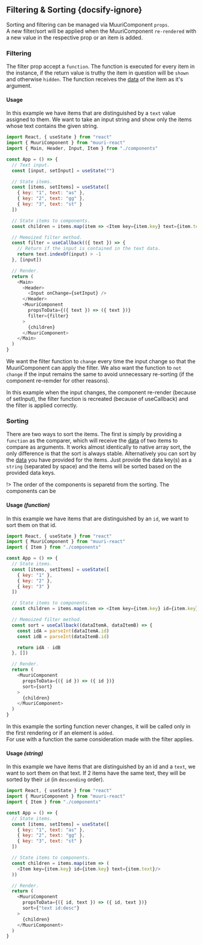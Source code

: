 ## Filtering & Sorting {docsify-ignore}

Sorting and filtering can be managed via MuuriComponent `props`. <br>
A new filter/sort will be applied when the MuuriComponent `re-rendered` with a new value in the respective prop or an item is added.

### Filtering

The filter prop accept a `function`. The function is executed for every item in the instance, if the return value is truthy the item in question will be `shown` and otherwise `hidden`. The function receives the [data](usage/items-data.md) of the item as it's argument.

#### Usage

In this example we have items that are distinguished by a `text` value assigned to them. We want to take an input string and show only the items whose text contains the given string.

```js
import React, { useState } from "react"
import { MuuriComponent } from "muuri-react"
import { Main, Header, Input, Item } from "./components"

const App = () => { 
  // Text input.
  const [input, setInput] = useState("")

  // State items.
  const [items, setItems] = useState([
    { key: "1", text: "as" },
    { key: "2", text: "gg" },
    { key: "3", text: "st" }
  ])

  // State items to components.
  const children = items.map(item => <Item key={item.key} text={item.text} />)

  // Memoized filter method.
  const filter = useCallback(({ text }) => {
    // Return if the input is contained in the text data.
    return text.indexOf(input) > -1
  }, [input])

  // Render.
  return (
    <Main>
      <Header>
        <Input onChange={setInput} />
      </Header>
      <MuuriComponent
        propsToData={({ text }) => ({ text })}
        filter={filter}
      >
        {children}
      </MuuriComponent>
    </Main>
  )
}
```

We want the filter function to `change` every time the input change so that the MuuriComponent can apply the filter.
We also want the function to `not change` if the input remains the same to avoid unnecessary re-sorting (if the component re-remder for other reasons).

In this example when the input changes, the component re-render (because of setInput), the filter function is recreated (because of useCallback) and the filter is applied correctly.

### Sorting

There are two ways to sort the items. The first is simply by providing a `function` as the comparer, which will receive the [data](usage/items-data) of two items to compare as arguments. It works almost identically to native array sort, the only difference is that the sort is always stable. Alternatively you can sort by the [data](usage/items-data) you have provided for the items. Just provide the data key(s) as a `string` (separated by space) and the items will be sorted based on the provided data keys.

!> The order of the components is separetd from the sorting. The components can be 

#### Usage *(function)*

In this example we have items that are distinguished by an `id`, we want to sort them on that id.

```js
import React, { useState } from "react"
import { MuuriComponent } from "muuri-react"
import { Item } from "./components"

const App = () => {
  // State items.
  const [items, setItems] = useState([
    { key: "1" },
    { key: "2" },
    { key: "3" }
  ])

  // State items to components.
  const children = items.map(item => <Item key={item.key} id={item.key} />)

  // Memoized filter method.
  const sort = useCallback((dataItemA, dataItemB) => {
    const idA = parseInt(dataItemA.id)
    const idB = parseInt(dataItemB.id)

    return idA - idB
  }, [])

  // Render.
  return (
    <MuuriComponent
      propsToData={({ id }) => ({ id })}
      sort={sort}
    >
      {children}
    </MuuriComponent>
  )
}
```
In this example the sorting function never changes, it will be called only in the first rendering or if an element is `added`. <br>
For use with a function the same consideration made with the filter applies.

#### Usage *(string)*

In this example we have items that are distinguished by an id and a `text`, we want to sort them on that text. If 2 items have the same text, they will be sorted by their `id` (in `descending` order).

```js
import React, { useState } from "react"
import { MuuriComponent } from "muuri-react"
import { Item } from "./components"

const App = () => {
  // State items.
  const [items, setItems] = useState([
    { key: "1", text: "as" },
    { key: "2", text: "gg" },
    { key: "3", text: "st" }
  ])

  // State items to components.
  const children = items.map(item => (
    <Item key={item.key} id={item.key} text={item.text}/>
  ))

  // Render.
  return (
    <MuuriComponent
      propsToData={({ id, text }) => ({ id, text })}
      sort={"text id:desc"}
    >
      {children}
    </MuuriComponent>
  )
}
```